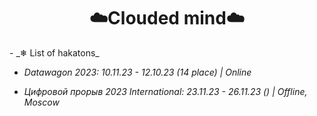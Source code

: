 <h1 align="center">☁️Clouded mind☁️</h1>
-  _❄ List of hakatons_

- _Datawagon 2023: 10.11.23 - 12.10.23 (14 place) | Online_

- _Цифровой прорыв 2023 International: 23.11.23 - 26.11.23 () | Offline, Moscow_
